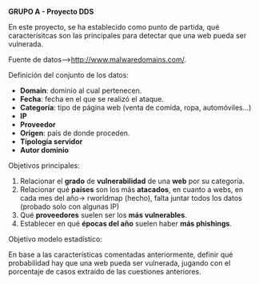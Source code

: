 **GRUPO A - Proyecto DDS**

En este proyecto, se ha establecido como punto de partida, qué caracterísitcas son las principales para detectar que una web pueda ser vulnerada.

Fuente de datos-->http://www.malwaredomains.com/.

Definición del conjunto de los datos:

- **Domain**: dominio al cual pertenecen. 
- **Fecha**: fecha en el que se realizó el ataque.
- **Categoría**: tipo de página web (venta de comida, ropa, automóviles...) 
- **IP**
- **Proveedor**
- **Origen**: país de donde proceden.
- **Tipología servidor**
- **Autor dominio**

Objetivos principales: 

1. Relacionar el **grado** de **vulnerabilidad** de una **web** por su categoría. 
2. Relacionar qué **países** son los más **atacados**, en cuanto a webs, en cada mes del año-> rworldmap (hecho), falta juntar todos los datos (probado solo con algunas IP)
3. Qué **proveedores** suelen ser los **más vulnerables**. 
4. Establecer en qué **épocas del año** suelen haber **más phishings**.

Objetivo modelo estadístico: 

En base a las características comentadas anteriormente, definir qué probabilidad hay que una web pueda ser vulnerada, jugando con el porcentaje de casos extraido de las cuestiones anteriores. 

